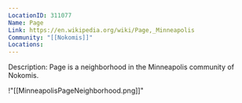 ```yaml
---
LocationID: 311077
Name: Page
Link: https://en.wikipedia.org/wiki/Page,_Minneapolis 
Community: "[[Nokomis]]"
Locations: 
---
```


Description:
Page is a neighborhood in the Minneapolis community of Nokomis.

!"[[MinneapolisPageNeighborhood.png]]"